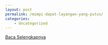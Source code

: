 ```yaml
---
layout: post
permalink: /mimpi-dapat-layangan-yang-putus/
categories:
    - Uncategorized
---
```


[Baca Selengkapnya](/07)